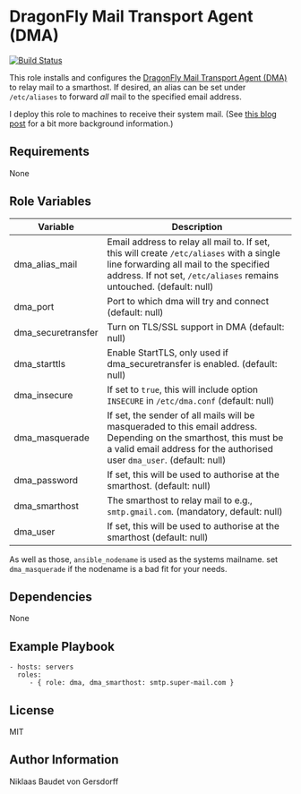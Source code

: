 DragonFly Mail Transport Agent (DMA)
=========

[![Build Status](https://travis-ci.org/niklaas/ansible-role-dma.svg?branch=master)](https://travis-ci.org/niklaas/ansible-role-dma)

This role installs and configures the [DragonFly Mail Transport Agent
(DMA)](dma) to relay mail to a smarthost. If desired, an alias can be set under
`/etc/aliases` to forward *all* mail to the specified email address.

I deploy this role to machines to receive their system mail. (See [this blog
post](https://notebook.niklaas.eu/post/2018-04-08-from-nullmailer-to-dma/) for
a bit more background information.)

[dma]: https://github.com/corecode/dma
[post]: https://notebook.niklaas.eu/post/2018-04-08-from-nullmailer-to-dma/

Requirements
------------

None

Role Variables
--------------

Variable | Description
--- | ---
dma_alias_mail | Email address to relay all mail to. If set, this will create `/etc/aliases` with a single line forwarding all mail to the specified address. If not set, `/etc/aliases` remains untouched.  (default: null)
dma_port | Port to which dma will try and connect (default: null)
dma_securetransfer | Turn on TLS/SSL support in DMA (default: null)
dma_starttls | Enable StartTLS, only used if dma_securetransfer is enabled. (default: null)
dma_insecure | If set to `true`, this will include option `INSECURE` in `/etc/dma.conf` (default: null)
dma_masquerade | If set, the sender of all mails will be masqueraded to this email address. Depending on the smarthost, this must be a valid email address for the authorised user `dma_user`. (default: null)
dma_password | If set, this will be used to authorise at the smarthost. (default: null)
dma_smarthost | The smarthost to relay mail to e.g., `smtp.gmail.com`. (mandatory, default: null)
dma_user | If set, this will be used to authorise at the smarthost (default: null)

As well as those, `ansible_nodename` is used as the systems mailname. set
`dma_masquerade` if the nodename is a bad fit for your needs.

Dependencies
------------

None

Example Playbook
----------------

    - hosts: servers
      roles:
         - { role: dma, dma_smarthost: smtp.super-mail.com }

License
-------

MIT

Author Information
------------------

Niklaas Baudet von Gersdorff
